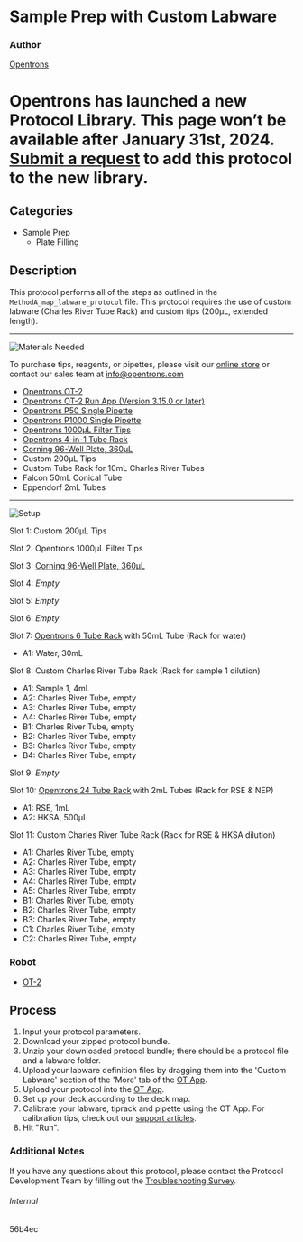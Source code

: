 # Sample Prep with Custom Labware

### Author
[Opentrons](https://opentrons.com/)


# Opentrons has launched a new Protocol Library. This page won’t be available after January 31st, 2024. [Submit a request](https://docs.google.com/forms/d/e/1FAIpQLSdYYp9QCKow4nn0KlCVsMS3HX0eJ0N9O7-erajKvcpT0lWbSg/viewform) to add this protocol to the new library.

## Categories
* Sample Prep
	* Plate Filling


## Description
This protocol performs all of the steps as outlined in the `MethodA_map_labware_protocol` file. This protocol requires the use of custom labware (Charles River Tube Rack) and custom tips (200µL, extended length).


---
![Materials Needed](https://s3.amazonaws.com/opentrons-protocol-library-website/custom-README-images/001-General+Headings/materials.png)

To purchase tips, reagents, or pipettes, please visit our [online store](https://shop.opentrons.com/) or contact our sales team at [info@opentrons.com](mailto:info@opentrons.com)

* [Opentrons OT-2](https://shop.opentrons.com/collections/ot-2-robot/products/ot-2)
* [Opentrons OT-2 Run App (Version 3.15.0 or later)](https://opentrons.com/ot-app/)
* [Opentrons P50 Single Pipette](https://shop.opentrons.com/collections/ot-2-pipettes)
* [Opentrons P1000 Single Pipette](https://shop.opentrons.com/collections/ot-2-pipettes)
* [Opentrons 1000µL Filter Tips](https://shop.opentrons.com/collections/opentrons-tips/products/opentrons-1000ul-filter-tips)
* [Opentrons 4-in-1 Tube Rack](https://shop.opentrons.com/collections/racks-and-adapters/products/tube-rack-set-1)
* [Corning 96-Well Plate, 360µL](https://labware.opentrons.com/corning_96_wellplate_360ul_flat?category=wellPlate)
* Custom 200µL Tips
* Custom Tube Rack for 10mL Charles River Tubes
* Falcon 50mL Conical Tube
* Eppendorf 2mL Tubes


---
![Setup](https://s3.amazonaws.com/opentrons-protocol-library-website/custom-README-images/001-General+Headings/Setup.png)

Slot 1: Custom 200µL Tips

Slot 2: Opentrons 1000µL Filter Tips

Slot 3: [Corning 96-Well Plate, 360µL](https://labware.opentrons.com/corning_96_wellplate_360ul_flat?category=wellPlate)

Slot 4: *Empty*

Slot 5: *Empty*

Slot 6: *Empty*

Slot 7: [Opentrons 6 Tube Rack](https://labware.opentrons.com/opentrons_6_tuberack_falcon_50ml_conical?category=tubeRack) with 50mL Tube (Rack for water)
* A1: Water, 30mL

Slot 8: Custom Charles River Tube Rack (Rack for sample 1 dilution)
* A1: Sample 1, 4mL
* A2: Charles River Tube, empty
* A3: Charles River Tube, empty
* A4: Charles River Tube, empty
* B1: Charles River Tube, empty
* B2: Charles River Tube, empty
* B3: Charles River Tube, empty
* B4: Charles River Tube, empty

Slot 9: *Empty*

Slot 10: [Opentrons 24 Tube Rack](https://labware.opentrons.com/opentrons_24_tuberack_eppendorf_2ml_safelock_snapcap?category=tubeRack) with 2mL Tubes (Rack for RSE & NEP)
* A1: RSE, 1mL
* A2: HKSA, 500µL

Slot 11: Custom Charles River Tube Rack (Rack for RSE & HKSA dilution)
* A1: Charles River Tube, empty
* A2: Charles River Tube, empty
* A3: Charles River Tube, empty
* A4: Charles River Tube, empty
* A5: Charles River Tube, empty
* B1: Charles River Tube, empty
* B2: Charles River Tube, empty
* B3: Charles River Tube, empty
* C1: Charles River Tube, empty
* C2: Charles River Tube, empty


### Robot
* [OT-2](https://opentrons.com/ot-2)

## Process

1. Input your protocol parameters.
2. Download your zipped protocol bundle.
3. Unzip your downloaded protocol bundle; there should be a protocol file and a labware folder.
4. Upload your labware definition files by dragging them into the 'Custom Labware' section of the 'More' tab of the [OT App](https://opentrons.com/ot-app).
5. Upload your protocol into the [OT App](https://opentrons.com/ot-app).
6. Set up your deck according to the deck map.
7. Calibrate your labware, tiprack and pipette using the OT App. For calibration tips, check out our [support articles](https://support.opentrons.com/en/collections/1559720-guide-for-getting-started-with-the-ot-2).
8. Hit "Run".

### Additional Notes
If you have any questions about this protocol, please contact the Protocol Development Team by filling out the [Troubleshooting Survey](https://protocol-troubleshooting.paperform.co/).

###### Internal
56b4ec
